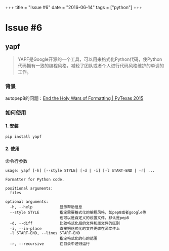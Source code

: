 +++
title = "Issue #6"
date = "2016-06-14"
tags = ["python"]
+++

# Issue #6


## yapf

> YAPF是Google开源的一个工具，可以用来格式化Python代码，使Python代码拥有一致的编程风格，减轻了团队或者个人进行代码风格维护的单调的工作。

### 背景

autopep8的问题：[End the Holy Wars of Formatting | PyTexas 2015](https://www.pytexas.org/2015/talk/13)

### 如何使用

#### 1. 安装

```
pip install yapf
```

#### 2. 使用

命令行参数

```
usage: yapf [-h] [--style STYLE] [-d | -i] [-l START-END | -r] ...

Formatter for Python code.

positional arguments:
  files

optional arguments:
  -h, --help            显示帮助信息
  --style STYLE         指定需要格式化的编程风格，如pep8或者google等
                        也可以是自定义的设置文件。默认是pep8
  -d, --diff            比较格式化后的文件和原文件的区别
  -i, --in-place        直接把格式化的文件更改在源文件上
  -l START-END, --lines START-END
                        指定格式化的行的范围
  -r, --recursive       在目录中递归运行

```


